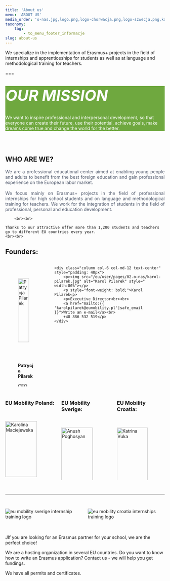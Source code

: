 ```yaml
---
title: 'About us'
menu: 'ABOUT US'
media_order: 'o-nas.jpg,logo.png,logo-chorwacja.png,logo-szwecja.png,karolina-maciejewska.jpg,patrycja-pilarek.jpg,anush-poghosyan.jpg,katrina-vuka.jpg,karol-pilarek.jpg'
taxonomy:
    tag:
        - to_menu_footer_informacje
slug: about-us
---
```


We specialize in the implementation of Erasmus+ projects in the field of internships and apprenticeships for students as well as at language and methodological training for teachers.

===


<br>
<div class="empty" style="background: #6FA83F;color: #FFF;"><h3 style="margin: 1px; color: #FFF;font-weight: bolder;font-style: italic;font-size: xxx-large;">OUR MISSION</h3><br>
  <p class="empty-title h5">We want to inspire professional and interpersonal development,
	so that everyone can create their future, use their potential, achieve goals,
	make dreams come true and change the world for the better.</p>
</div>
<br><br>

<div class="text-center"><h2>WHO ARE WE?</h2></div>

<p style="text-align: justify; color: #50596c;">
We are a professional educational center aimed at enabling young people and adults to benefit from the best foreign education and gain professional experience on the European labor market.  <br><br>
    We focus mainly on Erasmus+ projects in the field of professional internships for high school students and on language and methodological training for teachers. We work for the integration of students in the field of professional, personal and education development.
    

        <br><br>
    
    Thanks to our attractive offer more than 1,200 students and teachers go to different EU countries every year.
    <br><br>
</p>


<div class="text-center"><h2>Founders:</h2></div>

<div class="columns text-centered"  style="margin-bottom: 20px;">
    <div class="column col-6 col-md-12 text-center" style="padding: 40px;">
        <p><img src="/eu/user/pages/02.o-nas/patrycja-pilarek.jpg" alt="Patrycja Pilarek" style=" width:80%"></p>
        <p style="font-weight: bold;">Patrycja Pilarek<p>
        <p>CEO<br><br>            
        <a href="mailto:{{ 'patrycja@eumobility.pl'|safe_email }}">Write an e-mail</a><br>                    
        +48 501 772 019</p> 
        <p class="text-center" style="text-align: justify;"></p>       
    </div>

    <div class="column col-6 col-md-12 text-center" style="padding: 40px">        
        <p><img src="/eu/user/pages/02.o-nas/karol-pilarek.jpg" alt="Karol Pilarek" style=" width:80%"></p>
        <p style="font-weight: bold;">Karol Pilarek<p>
        <p>Executive Director<br><br>            
        <a href="mailto:{{ 'karolpilarek@eumobility.pl'|safe_email }}">Write an e-mail</a><br>                    
        +48 886 532 519</p>
    </div>
</div>

<div class="columns">
                    <div class="column col-4 col-md-6 col-sm-12 mt-2 text-center" >
                        <h3><strong>EU Mobility Poland:</strong></h3><br>
                        <p><img src="/eu/user/pages/02.o-nas/karolina-maciejewska.jpg" alt="Karolina Maciejewska" style=" width:80%"></p>
                        <p style="font-weight: bold;">Karolina Maciejewska<p>        
                        <p>Office Manager<br><br>                            
                        <a href="mailto:{{ 'karolina@eumobility.pl'|safe_email }}">Write an e-mail</a><br>
                        +48 509 849 219</p>                 
                    </div>
                    <div class="column col-4 col-md-6 col-sm-12 mt-2 text-center">                       
                         <h3><strong>EU Mobility Sverige:</strong></h3><br>	
                         <p><img src="/eu/user/pages/02.o-nas/anush-poghosyan.jpg" alt="Anush Poghosyan" style=" width:80%"></p>
                          <p style="font-weight: bold;">Anush Poghosyan<p>
                          <p>Office Manager<br><br>
                          <a href="mailto:{{ 'projects@eumobility.pl'|safe_email }}">Write an e-mail</a><br>                                        
                          +46 79 337 40 89</p>
                    </div>
                    <div class="column col-4 col-md-6 col-sm-12 mt-2 text-center">
						<h3><strong>EU Mobility Croatia:</strong></h3><br>
                        <p><img src="/eu/user/pages/02.o-nas/katrina-vuka.jpg" alt="Katrina Vuka" style=" width:80%"></p>
                        <p style="font-weight: bold;">Katrina Vuka<p>
                        <p>Office Manager<br><br>                            
                        <a href="mailto:{{ 'katarina@eumobility.pl'|safe_email }}">Write an e-mail</a><br>                                    
                        +385 99 2173 962</p>
					</div>
</div>






 <br><hr><br>

 
<div class="container">
    <div class="columns">  
        <div class="column col-6 col-md-12 text-center">
            <img src="/eu/user/pages/02.o-nas/logo-szwecja.png" class="img-fit-cover" alt="eu mobility sverige internship training logo">
        </div>
        <div class="column col-6 col-md-12 text-center m-top-50">   
            <img src="/eu/user/pages/02.o-nas/logo-chorwacja.png" class="img-fit-cover" alt="eu mobility croatia internships training logo">
        </div>
    </div>
</div>
 
 
<div class="empty"> 
    <i class="fa-regular fa-thumbs-up" style="margin-right: 10px; color: #fa4bb1; font-size: 3rem;"></i><br><br>
  <p class="empty-title h5">JIf you are looking for an Erasmus partner for your school, we are the perfect choice!
      
We are a hosting organization in several EU countries.
Do you want to know how to write an Erasmus application? Contact us - we will help you get fundings.</p>
  <p class="empty-subtitle">We have all permits and certificates.</p>
</div>


